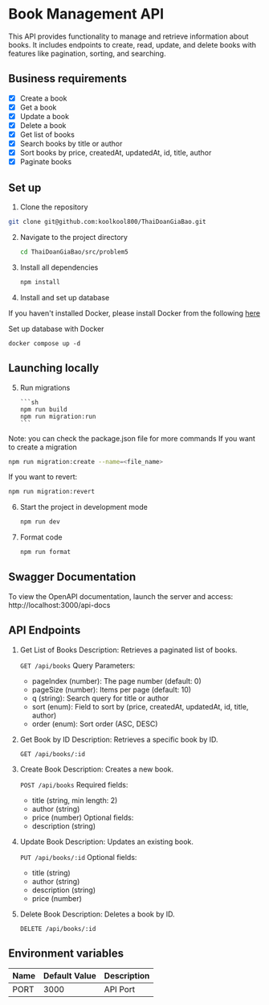 # Book Management API

This API provides functionality to manage and retrieve information about books. It includes endpoints to create, read, update, and delete books with features like pagination, sorting, and searching.

## Business requirements

- [x] Create a book
- [x] Get a book
- [x] Update a book
- [x] Delete a book
- [x] Get list of books
- [x] Search books by title or author
- [x] Sort books by price, createdAt, updatedAt, id, title, author
- [x] Paginate books

## Set up

1. Clone the repository

```sh
git clone git@github.com:koolkool800/ThaiDoanGiaBao.git
```

2. Navigate to the project directory

    ```sh
    cd ThaiDoanGiaBao/src/problem5
    ```

3. Install all dependencies

    ```sh
    npm install
    ```

4. Install and set up database

If you haven't installed Docker, please install Docker from the following [here](https://docs.docker.com/engine/install/)

Set up database with Docker

```
docker compose up -d
```

## Launching locally

5.  Run migrations

        ```sh
        npm run build
        npm run migration:run
        ```

Note: you can check the package.json file for more commands
If you want to create a migration

```sh
npm run migration:create --name=<file_name>
```

If you want to revert:

```sh
npm run migration:revert
```

6. Start the project in development mode

    ```bash
    npm run dev
    ```

7. Format code
    ```bash
    npm run format
    ```

## Swagger Documentation

To view the OpenAPI documentation, launch the server and access:
http://localhost:3000/api-docs

## API Endpoints

1. Get List of Books
   Description: Retrieves a paginated list of books.

    `GET /api/books`
    Query Parameters:

    - pageIndex (number): The page number (default: 0)
    - pageSize (number): Items per page (default: 10)
    - q (string): Search query for title or author
    - sort (enum): Field to sort by (price, createdAt, updatedAt, id, title, author)
    - order (enum): Sort order (ASC, DESC)

2. Get Book by ID
   Description: Retrieves a specific book by ID.

    `GET /api/books/:id`

3. Create Book
   Description: Creates a new book.

    `POST /api/books`
    Required fields:

    - title (string, min length: 2)
    - author (string)
    - price (number)
      Optional fields:
    - description (string)

4. Update Book
   Description: Updates an existing book.

    `PUT /api/books/:id`
    Optional fields:

    - title (string)
    - author (string)
    - description (string)
    - price (number)

5. Delete Book
   Description: Deletes a book by ID.

    `DELETE /api/books/:id`

## Environment variables

| Name | Default Value | Description |
| ---- | ------------- | ----------- |
| PORT | 3000          | API Port    |
